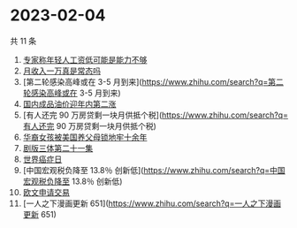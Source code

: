 # 2023-02-04

共 11 条

<!-- BEGIN ZHIHUSEARCH -->
<!-- 最后更新时间 Sat Feb 04 2023 12:10:45 GMT+0800 (China Standard Time) -->
1. [专家称年轻人工资低可能是能力不够](https://www.zhihu.com/search?q=专家称年轻人工资低可能是能力不够)
1. [月收入一万真是常态吗](https://www.zhihu.com/search?q=月收入一万真是常态吗)
1. [第二轮感染高峰或在 3-5 月到来](https://www.zhihu.com/search?q=第二轮感染高峰或在 3-5 月到来)
1. [国内成品油价迎年内第二涨](https://www.zhihu.com/search?q=国内成品油价迎年内第二涨)
1. [有人还完 90 万房贷剩一块月供抵个税](https://www.zhihu.com/search?q=有人还完 90 万房贷剩一块月供抵个税)
1. [华裔女孩被美国养父母锁地牢十余年](https://www.zhihu.com/search?q=华裔女孩被美国养父母锁地牢十余年)
1. [剧版三体第二十一集](https://www.zhihu.com/search?q=剧版三体第二十一集)
1. [世界癌症日](https://www.zhihu.com/search?q=世界癌症日)
1. [中国宏观税负降至 13.8％ 创新低](https://www.zhihu.com/search?q=中国宏观税负降至 13.8％ 创新低)
1. [欧文申请交易](https://www.zhihu.com/search?q=欧文申请交易)
1. [一人之下漫画更新 651](https://www.zhihu.com/search?q=一人之下漫画更新 651)
<!-- END ZHIHUSEARCH -->
